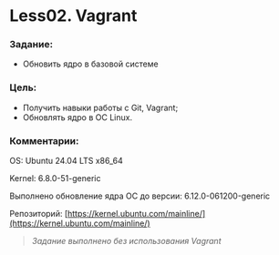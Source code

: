 # Less02. Vagrant
### Задание:

- Обновить ядро в базовой системе

### Цель:

- Получить навыки работы с Git, Vagrant;
- Обновлять ядро в ОС Linux.

### Комментарии:

OS: Ubuntu 24.04 LTS x86_64

Kernel: 6.8.0-51-generic

Выполнено обновление ядра ОС до версии: 6.12.0-061200-generic

Репозиторий: [https://kernel.ubuntu.com/mainline/](https://kernel.ubuntu.com/mainline/)

> *Задание выполнено без использования Vagrant*
